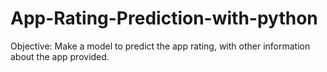 # App-Rating-Prediction-with-python
Objective: Make a model to predict the app rating, with other information about the app provided.
